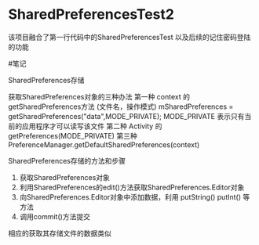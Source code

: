 # SharedPreferencesTest2
该项目融合了第一行代码中的SharedPreferencesTest 以及后续的记住密码登陆的功能

#笔记

SharedPreferences存储

获取SharedPreferences对象的三种办法
       第一种 context 的getSharedPreferences方法 (文件名，操作模式)
        mSharedPreferences = getSharedPreferences("data",MODE_PRIVATE);
        MODE_PRIVATE 表示只有当前的应用程序才可以读写该文件
        第二种  Activity 的 getPreferences(MODE_PRIVATE)
        第三种  PreferenceManager.getDefaultSharedPreferences(context)
        
SharedPreferences存储的方法和步骤
1. 获取SharedPreferences对象
2. 利用SharedPreferences的edit()方法获取SharedPreferences.Editor对象
3. 向SharedPreferences.Editor对象中添加数据，利用 putString() putInt() 等方法
4. 调用commit()方法提交 

相应的获取其存储文件的数据类似
